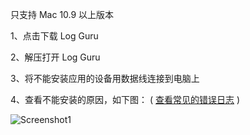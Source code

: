 只支持 Mac 10.9 以上版本

1、点击下载 Log Guru

2、解压打开 Log Guru

3、将不能安装应用的设备用数据线连接到电脑上

4、查看不能安装的原因，如下图：  ( [查看常见的错误日志](http://blog.fir.im/logs/) )

![Screenshot1](http://firclub.qiniudn.com/FoTw_wa9SEIqYLV3crZKikzzMz5u)